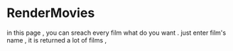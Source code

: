 # RenderMovies
in this page , you can sreach every film what do you want .
just enter film's name ,
it is returned a lot of films ,
